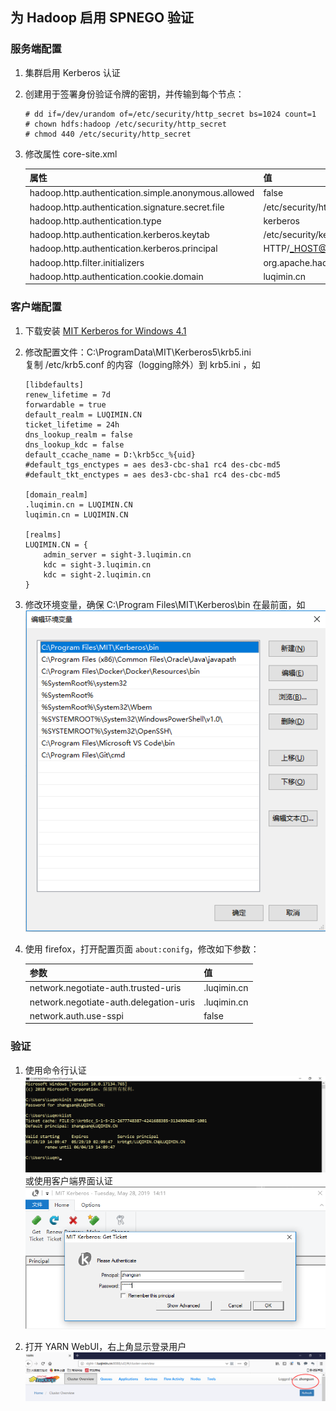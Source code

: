 ## 为 Hadoop 启用 SPNEGO 验证

### 服务端配置
1. 集群启用 Kerberos 认证

2. 创建用于签署身份验证令牌的密钥，并传输到每个节点：

    ```
    # dd if=/dev/urandom of=/etc/security/http_secret bs=1024 count=1
    # chown hdfs:hadoop /etc/security/http_secret
    # chmod 440 /etc/security/http_secret
    ```
3. 修改属性 core-site.xml  

    | 属性 | 值 |
    | --- | --- |
    | hadoop.http.authentication.simple.anonymous.allowed | false |
    | hadoop.http.authentication.signature.secret.file | /etc/security/http_secret |
    | hadoop.http.authentication.type | kerberos |
    | hadoop.http.authentication.kerberos.keytab | /etc/security/keytabs/spnego.service.keytab |
    | hadoop.http.authentication.kerberos.principal | HTTP/_HOST@LUQIMIN.CN |
    | hadoop.http.filter.initializers | org.apache.hadoop.security.AuthenticationFilterInitializer |
    | hadoop.http.authentication.cookie.domain | luqimin.cn |

### 客户端配置
1. 下载安装 [MIT Kerberos for Windows 4.1](http://web.mit.edu/kerberos/dist/#kfw-4.1)

2. 修改配置文件：C:\ProgramData\MIT\Kerberos5\krb5.ini  
复制 /etc/krb5.conf 的内容（logging除外）到 krb5.ini ，如
    ```
    [libdefaults]
    renew_lifetime = 7d
    forwardable = true
    default_realm = LUQIMIN.CN
    ticket_lifetime = 24h
    dns_lookup_realm = false
    dns_lookup_kdc = false
    default_ccache_name = D:\krb5cc_%{uid}
    #default_tgs_enctypes = aes des3-cbc-sha1 rc4 des-cbc-md5
    #default_tkt_enctypes = aes des3-cbc-sha1 rc4 des-cbc-md5

    [domain_realm]
    .luqimin.cn = LUQIMIN.CN
    luqimin.cn = LUQIMIN.CN

    [realms]
    LUQIMIN.CN = {
        admin_server = sight-3.luqimin.cn
        kdc = sight-3.luqimin.cn
        kdc = sight-2.luqimin.cn
    }
    ```
3. 修改环境变量，确保 C:\Program Files\MIT\Kerberos\bin 在最前面，如
    ![avatar](images/kerberos_client_win_path.png)

4. 使用 firefox，打开配置页面 `about:conifg`，修改如下参数：

    | 参数 | 值 |
    | --- | ---|
    | network.negotiate-auth.trusted-uris | .luqimin.cn |
    | network.negotiate-auth.delegation-uris | .luqimin.cn |
    | network.auth.use-sspi | false |


### 验证
1. 使用命令行认证
    ![avatar](images/kerberos_client_win_kinit.png)
    或使用客户端界面认证
    ![avatar](images/kerberos_client_kinit.png)

2. 打开 YARN WebUI，右上角显示登录用户
    ![avatar](images/yarn_webui_with_kerberos.png)